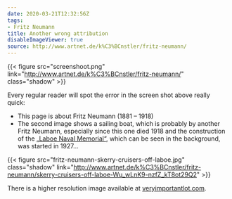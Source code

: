```yaml
---
date: 2020-03-21T12:32:56Z
tags:
- Fritz Neumann
title: Another wrong attribution
disableImageViewer: true
source: http://www.artnet.de/k%C3%BCnstler/fritz-neumann/
---
```


{{< figure src="screenshoot.png" link="http://www.artnet.de/k%C3%BCnstler/fritz-neumann/" class="shadow" >}}

Every regular reader will spot the error in the screen shot above really quick:
* This page is about Fritz Neumann (1881 – 1918)
* The second image shows a sailing boat, which is probably by another Fritz Neumann, especially since this one died 1918 and the construction of the [„Laboe Naval Memorial“](https://en.wikipedia.org/wiki/Laboe_Naval_Memorial), which can be seen in the background, was started in 1927...

{{< figure src="fritz-neumann-skerry-cruisers-off-laboe.jpg" class="shadow" link="http://www.artnet.de/k%C3%BCnstler/fritz-neumann/skerry-cruisers-off-laboe-Wu_wLnK9-nzfZ_kT8ot29Q2" >}}

There is a higher resolution image available at [veryimportantlot.com](https://veryimportantlot.com/de/lot/view/scharenkreuzer-vor-laboe-322462).
